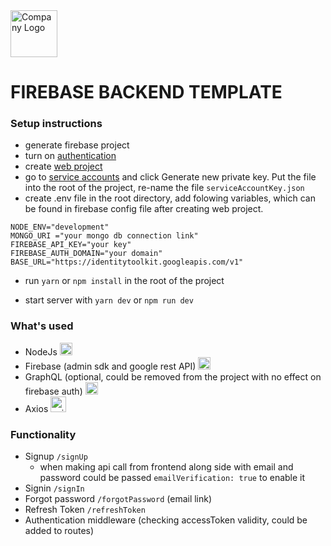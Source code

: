 <img style="with: 75px; height: 75px" alt="Company Logo" src="https://wewearmanyhats.com/app/themes/p_tech/resources/assets/images/logo.svg">

# FIREBASE BACKEND TEMPLATE

### Setup instructions

- generate firebase project
- turn on [authentication](https://console.firebase.google.com/project/_/authentication/providers)
- create [web project](https://console.firebase.google.com/project/_/overview)
- go to [service accounts](https://console.firebase.google.com/project/_/settings/serviceaccounts/adminsdk) and click Generate new private key. Put the file into the root of the project, re-name the file `serviceAccountKey.json`
- create .env file in the root directory, add folowing variables, which can be found in firebase config file after creating web project.

```
NODE_ENV="development"
MONGO_URI ="your mongo db connection link"
FIREBASE_API_KEY="your key"
FIREBASE_AUTH_DOMAIN="your domain"
BASE_URL="https://identitytoolkit.googleapis.com/v1"
```

- run `yarn` or `npm install` in the root of the project

- start server with `yarn dev` or `npm run dev`

### What's used

- NodeJs <a href="https://nodejs.org/en/" target="_blank"><img style="height: 20px" alt="nodejs" src="https://img.shields.io/badge/Node.js-43853D?style=for-the-badge&logo=nodedotjs&logoColor=white" ></a>
- Firebase (admin sdk and google rest API) <a href="https://firebase.google.com/" target="_blank"><img style="height: 20px" alt="firebase" src="https://img.shields.io/badge/firebase-ffca28?style=for-the-badge&logo=firebase&logoColor=black" ></a>
- GraphQL (optional, could be removed from the project with no effect on firebase auth) <a href="https://graphql.org/" target="_blank"><img style="height: 20px" alt="graphql" src="https://img.shields.io/badge/GraphQl-E10098?style=for-the-badge&logo=graphql&logoColor=white"></a>
- Axios <a href="https://axios-http.com/" target="_blank"><img style="height: 25px; width: 25px" alt="axios" src="https://avatars.githubusercontent.com/u/32372333?s=160&v=4"></a>

### Functionality

- Signup `/signUp`
  - when making api call from frontend along side with email and password could be passed `emailVerification: true` to enable it
- Signin `/signIn`
- Forgot password `/forgotPassword` (email link)
- Refresh Token `/refreshToken`
- Authentication middleware (checking accessToken validity, could be added to routes)
